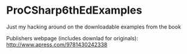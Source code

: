 ProCSharp6thEdExamples
======================

Just my hacking around on the downloadable examples from the book


Publishers webpage (includes downlad for originals):
http://www.apress.com/9781430242338

